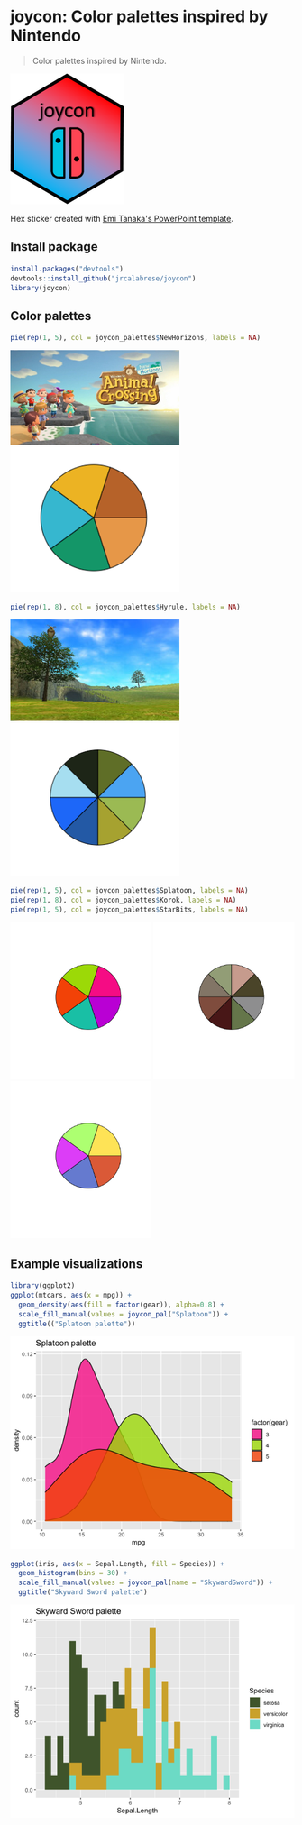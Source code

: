 # joycon: Color palettes inspired by Nintendo

> Color palettes inspired by Nintendo.

![](man/figures/hexsticker.png)

Hex sticker created with [Emi Tanaka's PowerPoint template](https://emitanaka.org/posts/hexsticker/). 

## Install package

``` r
install.packages("devtools")
devtools::install_github("jrcalabrese/joycon")
library(joycon)
```

## Color palettes

``` r
pie(rep(1, 5), col = joycon_palettes$NewHorizons, labels = NA)
```

<p img="middle">
<img src="man/figures/newhorizons_actual.png" width="300"> 
<img src="man/figures/newhorizons.png" width="300"> 
</p>

``` r
pie(rep(1, 8), col = joycon_palettes$Hyrule, labels = NA)
```

<p img="middle">
<img src="man/figures/hyrule_actual.png" width="300"> 
<img src="man/figures/hyrule.png" width="300"> 
</p>

``` r
pie(rep(1, 5), col = joycon_palettes$Splatoon, labels = NA)
pie(rep(1, 8), col = joycon_palettes$Korok, labels = NA)
pie(rep(1, 5), col = joycon_palettes$StarBits, labels = NA)
```

<img src="man/figures/splatoon.png" width="250"> <img src="man/figures/korok.png" width="250"> <img src="man/figures/starbits.png" width="250"> 

## Example visualizations

``` r
library(ggplot2)
ggplot(mtcars, aes(x = mpg)) +
  geom_density(aes(fill = factor(gear)), alpha=0.8) +
  scale_fill_manual(values = joycon_pal("Splatoon")) +
  ggtitle(("Splatoon palette"))
```

![](man/figures/splatoon_viz.png)

``` r 
ggplot(iris, aes(x = Sepal.Length, fill = Species)) + 
  geom_histogram(bins = 30) +
  scale_fill_manual(values = joycon_pal(name = "SkywardSword")) +
  ggtitle("Skyward Sword palette")
```

![](man/figures/skywardsword_viz.png)

